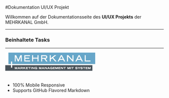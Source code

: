 #Dokumentation UI/UX Projekt

<p class="lead">
	Willkommen auf der Dokumentationsseite des <strong>UI/UX Projekts</strong> der MEHRKANAL GmbH.
</p>

<hr/>
<h3>Beinhaltete Tasks</h3>
<hr/>

<img src="img/app-thumbs.png" alt="alt text" class="img-responsive pull-right"  style="margin-bottom:20px;">

* 100% Mobile Responsive
* Supports GitHub Flavored Markdown

<div class="clear"></div>
